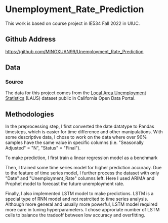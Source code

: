 # Unemployment_Rate_Prediction

This work is based on course project in IE534 Fall 2022 in UIUC.

## Github Address

https://github.com/MINGXUAN99/Unemployment_Rate_Prediction

## Data 
### Source
The data for this project comes from the [Local Area Unemployment Statistics](https://data.ca.gov/dataset/local-area-unemployment-statistics-laus/resource/b4bc4656-7866-420f-8d87-4eda4c9996ed) (LAUS) dataset public in California Open Data Portal. 

## Methodologies
In the preprocessing step, I first converted the date datatype to Pandas timesteps, which is easier for time difference and other manipulations. With some descriptive data, I chose to work on the data where over 90% samples have the same value in specific columns (i.e. "Seasonally Adjusted" = "N", "Status" = "Final"). 

To make prediction, I first train a linear regression model as a benchmark

Then, I trained some time series model for higher prediction accuracy. Due to the feature of time series model, I further process the dataset with only "Date" and "Unemployment_Rate" columns left. Here I used ARIMA and Prophet model to forecast the future unemployment rate.

Finally, I also implemented LSTM model to make predictions. LSTM is a special type of RNN model and not restrcited to time series analysis. Although more general and usually more powerful, LSTM model required more care in tuning hyperparameters. I chose approriate number of LSTM cells to balance the tradeoff between low accuracy and overfitting.




